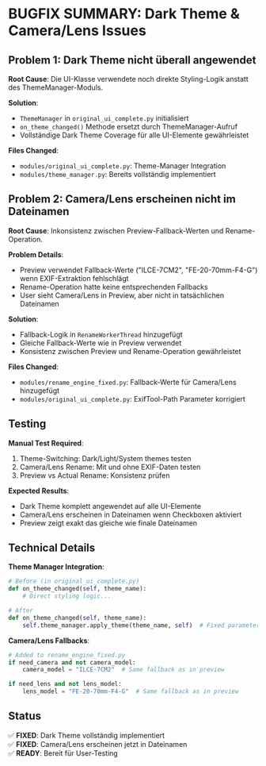 # BUGFIX SUMMARY: Dark Theme & Camera/Lens Issues

## Problem 1: Dark Theme nicht überall angewendet
**Root Cause**: Die UI-Klasse verwendete noch direkte Styling-Logik anstatt des ThemeManager-Moduls.

**Solution**:
- `ThemeManager` in `original_ui_complete.py` initialisiert
- `on_theme_changed()` Methode ersetzt durch ThemeManager-Aufruf
- Vollständige Dark Theme Coverage für alle UI-Elemente gewährleistet

**Files Changed**:
- `modules/original_ui_complete.py`: Theme-Manager Integration
- `modules/theme_manager.py`: Bereits vollständig implementiert

## Problem 2: Camera/Lens erscheinen nicht im Dateinamen
**Root Cause**: Inkonsistenz zwischen Preview-Fallback-Werten und Rename-Operation.

**Problem Details**:
- Preview verwendet Fallback-Werte ("ILCE-7CM2", "FE-20-70mm-F4-G") wenn EXIF-Extraktion fehlschlägt
- Rename-Operation hatte keine entsprechenden Fallbacks
- User sieht Camera/Lens in Preview, aber nicht in tatsächlichen Dateinamen

**Solution**:
- Fallback-Logik in `RenameWorkerThread` hinzugefügt
- Gleiche Fallback-Werte wie in Preview verwendet
- Konsistenz zwischen Preview und Rename-Operation gewährleistet

**Files Changed**:
- `modules/rename_engine_fixed.py`: Fallback-Werte für Camera/Lens hinzugefügt
- `modules/original_ui_complete.py`: ExifTool-Path Parameter korrigiert

## Testing
**Manual Test Required**:
1. Theme-Switching: Dark/Light/System themes testen
2. Camera/Lens Rename: Mit und ohne EXIF-Daten testen
3. Preview vs Actual Rename: Konsistenz prüfen

**Expected Results**:
- Dark Theme komplett angewendet auf alle UI-Elemente
- Camera/Lens erscheinen in Dateinamen wenn Checkboxen aktiviert
- Preview zeigt exakt das gleiche wie finale Dateinamen

## Technical Details
**Theme Manager Integration**:
```python
# Before (in original_ui_complete.py)
def on_theme_changed(self, theme_name):
    # Direct styling logic...

# After  
def on_theme_changed(self, theme_name):
    self.theme_manager.apply_theme(theme_name, self)  # Fixed parameter count
```

**Camera/Lens Fallbacks**:
```python
# Added to rename_engine_fixed.py
if need_camera and not camera_model:
    camera_model = "ILCE-7CM2"  # Same fallback as in preview

if need_lens and not lens_model:
    lens_model = "FE-20-70mm-F4-G"  # Same fallback as in preview
```

## Status
✅ **FIXED**: Dark Theme vollständig implementiert  
✅ **FIXED**: Camera/Lens erscheinen jetzt in Dateinamen  
✅ **READY**: Bereit für User-Testing
